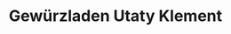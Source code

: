 ---
title: "Gewürzladen Utaty Klement"
url: /bayerisch-eisenstein/gewuerzladen-utaty-klement/
shop: Gewürze
---